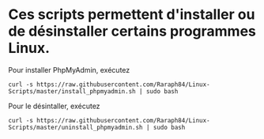 # Ces scripts permettent d'installer ou de désinstaller certains programmes Linux.

Pour installer PhpMyAdmin, exécutez
```
curl -s https://raw.githubusercontent.com/Raraph84/Linux-Scripts/master/install_phpmyadmin.sh | sudo bash
```

Pour le désintaller, exécutez
```
curl -s https://raw.githubusercontent.com/Raraph84/Linux-Scripts/master/uninstall_phpmyadmin.sh | sudo bash
```
